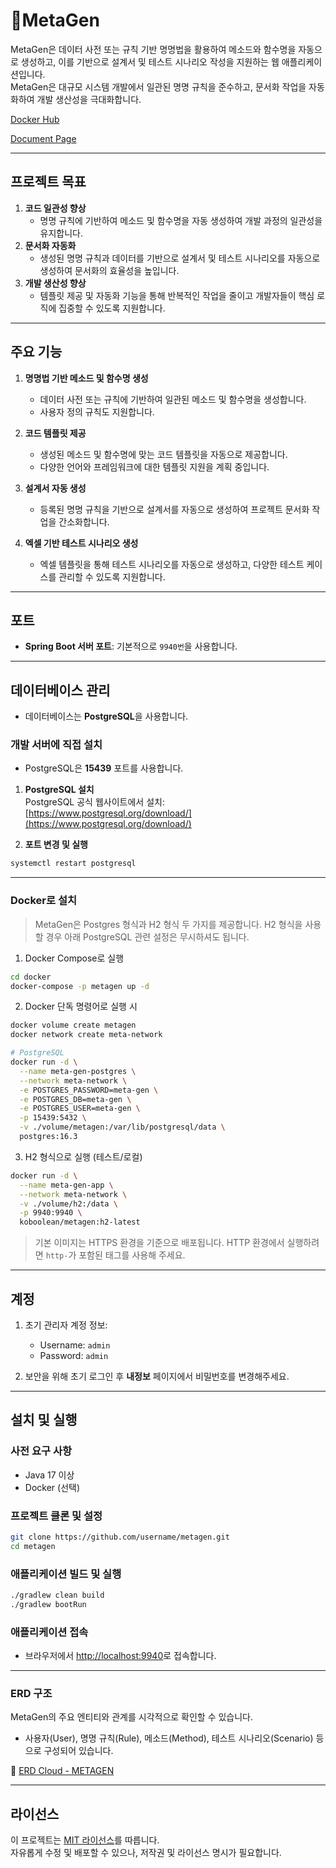 # 🤘MetaGen

MetaGen은 데이터 사전 또는 규칙 기반 명명법을 활용하여 메소드와 함수명을 자동으로 생성하고, 이를 기반으로 설계서 및 테스트 시나리오 작성을 지원하는 웹 애플리케이션입니다.  
MetaGen은 대규모 시스템 개발에서 일관된 명명 규칙을 준수하고, 문서화 작업을 자동화하여 개발 생산성을 극대화합니다.

[Docker Hub](https://hub.docker.com/repository/docker/koboolean/metagen)

[Document Page](https://metagen-react.vercel.app/)

---

## 프로젝트 목표

1. **코드 일관성 향상**
    - 명명 규칙에 기반하여 메소드 및 함수명을 자동 생성하여 개발 과정의 일관성을 유지합니다.
2. **문서화 자동화**
    - 생성된 명명 규칙과 데이터를 기반으로 설계서 및 테스트 시나리오를 자동으로 생성하여 문서화의 효율성을 높입니다.
3. **개발 생산성 향상**
    - 템플릿 제공 및 자동화 기능을 통해 반복적인 작업을 줄이고 개발자들이 핵심 로직에 집중할 수 있도록 지원합니다.

---
## 주요 기능

1. **명명법 기반 메소드 및 함수명 생성**
    - 데이터 사전 또는 규칙에 기반하여 일관된 메소드 및 함수명을 생성합니다.
    - 사용자 정의 규칙도 지원합니다.

2. **코드 템플릿 제공**
    - 생성된 메소드 및 함수명에 맞는 코드 템플릿을 자동으로 제공합니다.
    - 다양한 언어와 프레임워크에 대한 템플릿 지원을 계획 중입니다.

3. **설계서 자동 생성**
    - 등록된 명명 규칙을 기반으로 설계서를 자동으로 생성하여 프로젝트 문서화 작업을 간소화합니다.

4. **엑셀 기반 테스트 시나리오 생성**
    - 엑셀 템플릿을 통해 테스트 시나리오를 자동으로 생성하고, 다양한 테스트 케이스를 관리할 수 있도록 지원합니다.

---
## 포트

- **Spring Boot 서버 포트**: 기본적으로 `9940번`을 사용합니다.

---
## 데이터베이스 관리

- 데이터베이스는 **PostgreSQL**을 사용합니다.

### 개발 서버에 직접 설치
- PostgreSQL은 **15439** 포트를 사용합니다.

1. **PostgreSQL 설치**  
   PostgreSQL 공식 웹사이트에서 설치: [https://www.postgresql.org/download/](https://www.postgresql.org/download/)

2. **포트 변경 및 실행**
```bash
systemctl restart postgresql
```

---
### Docker로 설치
> MetaGen은 Postgres 형식과 H2 형식 두 가지를 제공합니다. H2 형식을 사용할 경우 아래 PostgreSQL 관련 설정은 무시하셔도 됩니다.

1. Docker Compose로 실행
```bash
cd docker
docker-compose -p metagen up -d
```

2. Docker 단독 명령어로 실행 시
```bash
docker volume create metagen
docker network create meta-network

# PostgreSQL
docker run -d \
  --name meta-gen-postgres \
  --network meta-network \
  -e POSTGRES_PASSWORD=meta-gen \
  -e POSTGRES_DB=meta-gen \
  -e POSTGRES_USER=meta-gen \
  -p 15439:5432 \
  -v ./volume/metagen:/var/lib/postgresql/data \
  postgres:16.3
```

3. H2 형식으로 실행 (테스트/로컬)
```bash
docker run -d \
  --name meta-gen-app \
  --network meta-network \
  -v ./volume/h2:/data \
  -p 9940:9940 \
  koboolean/metagen:h2-latest
```

> 기본 이미지는 HTTPS 환경을 기준으로 배포됩니다. HTTP 환경에서 실행하려면 `http-`가 포함된 태그를 사용해 주세요.

---
## 계정

1. 초기 관리자 계정 정보:
    - Username: `admin`
    - Password: `admin`

2. 보안을 위해 초기 로그인 후 **내정보** 페이지에서 비밀번호를 변경해주세요.

---
## 설치 및 실행

### 사전 요구 사항
- Java 17 이상
- Docker (선택)

### 프로젝트 클론 및 설정
```bash
git clone https://github.com/username/metagen.git
cd metagen
```

### 애플리케이션 빌드 및 실행
```bash
./gradlew clean build
./gradlew bootRun
```

### 애플리케이션 접속
- 브라우저에서 [http://localhost:9940](http://localhost:9940)로 접속합니다.

---
### ERD 구조
MetaGen의 주요 엔티티와 관계를 시각적으로 확인할 수 있습니다.
- 사용자(User), 명명 규칙(Rule), 메소드(Method), 테스트 시나리오(Scenario) 등으로 구성되어 있습니다.

🔗 [ERD Cloud - METAGEN](https://www.erdcloud.com/d/KE8576rcrNDyCve2h)

---
## 라이선스

이 프로젝트는 [MIT 라이선스](LICENSE)를 따릅니다.  
자유롭게 수정 및 배포할 수 있으나, 저작권 및 라이선스 명시가 필요합니다.
